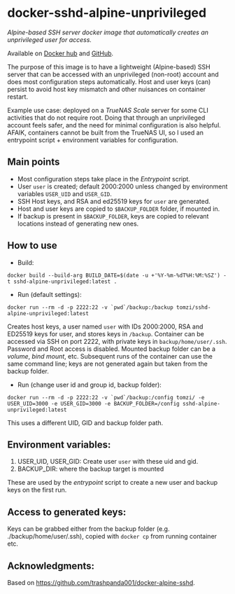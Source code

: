 # docker-sshd-alpine-unprivileged
*Alpine-based SSH server docker image that automatically creates an unprivileged user for access.*

Available on [Docker hub](https://hub.docker.com/repository/docker/tomzi/sshd-alpine-unprivileged) and [GitHub](https://github.com/zEdS15B3GCwq/docker-sshd-alpine-unprivileged).

The purpose of this image is to have a lightweight (Alpine-based) SSH server that can be accessed with an unprivileged (non-root) account and does most configuration steps automatically. Host and user keys (can) persist to avoid host key mismatch and other nuisances on container restart.

Example use case: deployed on a *TrueNAS Scale* server for some CLI activities that do not require root. Doing that through an unprivileged account feels safer, and the need for minimal configuration is also helpful. AFAIK, containers cannot be built from the TrueNAS UI, so I used an entrypoint script + environment variables for configuration.

## Main points

- Most configuration steps take place in the *Entrypoint* script.
- User `user` is created; default 2000:2000 unless changed by environment variables `USER_UID` and `USER_GID`.
- SSH Host keys, and RSA and ed25519 keys for `user` are generated.
- Host and user keys are copied to `$BACKUP_FOLDER` folder, if mounted in.
- If backup is present in `$BACKUP_FOLDER`, keys are copied to relevant locations instead of generating new ones.

## How to use

- Build:

```
docker build --build-arg BUILD_DATE=$(date -u +'%Y-%m-%dT%H:%M:%SZ') -t sshd-alpine-unprivileged:latest .
```

- Run (default settings):

```
docker run --rm -d -p 2222:22 -v `pwd`/backup:/backup tomzi/sshd-alpine-unprivileged:latest
```

Creates host keys, a user named `user` with IDs 2000:2000, RSA and ED25519 keys for user, and stores keys in `/backup`. Container can be accessed via SSH on port 2222, with private keys in `backup/home/user/.ssh`. Password and Root access is disabled. Mounted backup folder can be a *volume*, *bind mount*, etc. Subsequent runs of the container can use the same command line; keys are not generated again but taken from the backup folder.

- Run (change user id and group id, backup folder):

```
docker run --rm -d -p 2222:22 -v `pwd`/backup:/config tomzi/ -e USER_UID=3000 -e USER_GID=3000 -e BACKUP_FOLDER=/config sshd-alpine-unprivileged:latest
```

This uses a different UID, GID and backup folder path.

## Environment variables:

1. USER_UID, USER_GID: Create user `user` with these uid and gid.
2. BACKUP_DIR: where the backup target is mounted

These are used by the *entrypoint* script to create a new user and backup keys on the first run.

## Access to generated keys:

Keys can be grabbed either from the backup folder (e.g. ./backup/home/user/.ssh), copied with `docker cp` from running container etc.

## Acknowledgments:

Based on https://github.com/trashpanda001/docker-alpine-sshd.